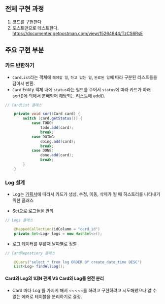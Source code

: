 ## 전체 구현 과정

1. 코드를 구현한다
2. 포스트맨으로 테스트한다. https://documenter.getpostman.com/view/15264844/TzCS6RsE


## 주요 구현 부분

### 카드 반환하기

- `CardList`라는 객체에 `해야할 일`, `하고 있는 일`, `완료된 일`에 따라 구분된 리스트들을 담아서 반환.
- `Card` Entity 객체 내에 `status`라는 필드를 주어서 `status`에 따라 카드가 아래 sort()에 의해서 분배되어 해당되는 리스트에 add().

```java
// CardList 클래스

    private void sort(Card card) {
        switch (card.getStatus()) {
            case TODO:
                todo.add(card);
                break;
            case DOING:
                doing.add(card);
                break;
            case DONE:
                done.add(card);
                break;
        }
    }
```

### Log 설계

- Log는 [기획서](https://www.figma.com/proto/vYGeE8xND8ZRkesKHLIc1b/iOS_%ED%88%AC%EB%91%90%EB%A6%AC%EC%8A%A4%ED%8A%B8?node-id=94:445&scaling=contain&page-id=94:414)에 따라서 카드가 생성, 수정, 이동, 삭제가 될 때 히스토리를 나타내기 위한 클래스

- Set으로 로그들을 관리
```java
// Logs 클래스

    @MappedCollection(idColumn = "card_id")
    private Set<Log> logs = new HashSet<>();
```
- 로그 데이터를 부를때 날짜별로 정렬
```java
// CardRepostiory 클래스

    @Query("select * from log ORDER BY create_date_time DESC")
    List<Log> findAllLog();
```

#### Card와 Log의 1대N 관계 VS  Card와 Log를 완전 분리

- Card 마다 Log 를 가지게 해서 ~~~~~를 하려고 구현하려고 시도해봤으나 알 수 없는 에러로 테이블을 분리하기로 결정.
